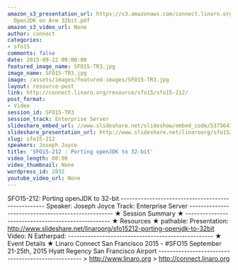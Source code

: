 ```yaml
---
amazon_s3_presentation_url: https://s3.amazonaws.com/connect.linaro.org/sfo15/Presentations/09-22-Tuesday/SFO15-212-
  OpenJDK on Arm 32bit.pdf
amazon_s3_video_url: None
author: connect
categories:
- sfo15
comments: false
date: 2015-09-22 00:00:00
featured_image_name: SFO15-TR3.jpg
image_name: SFO15-TR3.jpg
image: /assets/images/featured-images/SFO15-TR3.jpg
layout: resource-post
link: http://connect.linaro.org/resource/sfo15/sfo15-212/
post_format:
- Video
session_id: SFO15-TR3
session_track: Enterprise Server
slideshare_embed_url: //www.slideshare.net/slideshow/embed_code/53756415
slideshare_presentation_url: http://www.slideshare.net/linaroorg/sfo15212-porting-openjdk-to-32bit
slug: sfo15-212
speakers: Joseph Joyce
title: 'SFO15-212 : Porting openJDK to 32-bit'
video_length: 00:00
video_thumbnail: None
wordpress_id: 2832
youtube_video_url: None
---
```


SFO15-212: Porting openJDK to 32-bit --------------------------------------------------- Speaker: Joseph Joyce Track: Enterprise Server --------------------------------------------------- ★ Session Summary ★ --------------------------------------------------- ★ Resources ★ pathable: Presentation: http://www.slideshare.net/linaroorg/sfo15212-porting-openjdk-to-32bit Video: N Eatherpad: --------------------------------------------------- ★ Event Details ★ Linaro Connect San Francisco 2015 - #SFO15 September 21-25th, 2015 Hyatt Regency San Francisco Airport --------------------------------------------------- > http://www.linaro.org > http://connect.linaro.org
